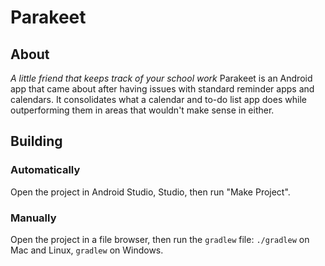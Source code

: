 # Parakeet
## About
*A little friend that keeps track of your school work*
Parakeet is an Android app that came about after having issues with standard
reminder apps and calendars. It consolidates what a calendar and to-do list app
does while outperforming them in areas that wouldn't make sense in either.

## Building
### Automatically
Open the project in Android Studio, Studio, then run "Make Project".

### Manually
Open the project in a file browser, then run the `gradlew` file:
`./gradlew` on Mac and Linux, `gradlew` on Windows.